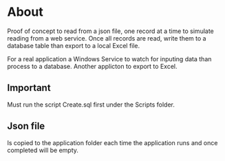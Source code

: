 ﻿# About

Proof of concept to read from a json file, one record at a time to simulate reading from a web service. Once all records are read, write them to a database table than export to a local Excel file.

For a real application a Windows Service to watch for inputing data than process to a database. Another applicton to export to Excel.

## Important

Must run the script Create.sql first under the Scripts folder.

## Json file

Is copied to the application folder each time the application runs and once completed will be empty. 
